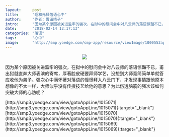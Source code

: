 ```yaml
---
layout:     post
title:      "昭和元禄落语心中"
author:     "作者：雲田晴子"
intro:      "因为某个原因被关进监牢的强次，在狱中的慰问会中对八云师的落语惊豔不已，甫出狱就直奔大师表演的寄席，厚著脸皮硬要拜师学艺，没想到大师竟简简单单就答应收他为弟子。强次心中满怀著对落语的憧憬拜入八云门下，才发现事情跟他原本想像的不太一样，大师似乎没有传授技艺给他的意思？为此伤透脑筋的强次该如何突破大师的心防呢？"
date:       "2018-02-14 12:17:13"
categories: "落语"
tags:       "心中"
image:      "http://smp.yoedge.com/smp-app/resource/viewImage/1000553appline.png"
---
```

<div style="text-align: center">
<p><img src="http://smp.yoedge.com/smp-app/resource/viewImage/1000553appline.png"/></p>
</div>
<p class="post-meta">
<span>因为某个原因被关进监牢的强次，在狱中的慰问会中对八云师的落语惊豔不已，甫出狱就直奔大师表演的寄席，厚著脸皮硬要拜师学艺，没想到大师竟简简单单就答应收他为弟子。强次心中满怀著对落语的憧憬拜入八云门下，才发现事情跟他原本想像的不太一样，大师似乎没有传授技艺给他的意思？为此伤透脑筋的强次该如何突破大师的心防呢？</span>
</p>
[http://smp3.yoedge.com/view/gotoAppLine/1015071](http://smp3.yoedge.com/view/gotoAppLine/1015071){:target="_blank"}
[http://smp3.yoedge.com/view/gotoAppLine/1015070](http://smp3.yoedge.com/view/gotoAppLine/1015070){:target="_blank"}
[http://smp3.yoedge.com/view/gotoAppLine/1015069](http://smp3.yoedge.com/view/gotoAppLine/1015069){:target="_blank"}


